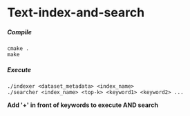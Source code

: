 # Text-index-and-search


##### Compile
```
cmake .
make
```

##### Execute
```
./indexer <dataset_metadata> <index_name>
./searcher <index_name> <top-k> <keyword1> <keyword2> ...
```

**Add '+' in front of keywords to execute AND search**

